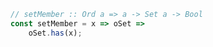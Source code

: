 ```javascript
// setMember :: Ord a => a -> Set a -> Bool
const setMember = x => oSet =>
    oSet.has(x);
```